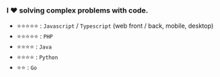 ### I :heart: solving complex problems with code.
 
- :star::star::star::star::star: : `Javascript` / `Typescript` (web front / back, mobile, desktop)
- :star::star::star::star::star: : `PHP`
- :star::star::star::star:   : `Java`
- :star::star::star::star:     : `Python`
- :star::star:  : `Go`

